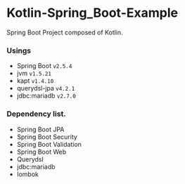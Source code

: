 # Kotlin-Spring_Boot-Example

Spring Boot Project composed of Kotlin.

### Usings
- Spring Boot `v2.5.4`
- jvm `v1.5.21`
- kapt `v1.4.10`
- querydsl-jpa `v4.2.1`
- jdbc:mariadb `v2.7.0`

### Dependency list.
- Spring Boot JPA
- Spring Boot Security
- Spring Boot Validation
- Spring Boot Web
- Querydsl
- jdbc:mariadb
- lombok
